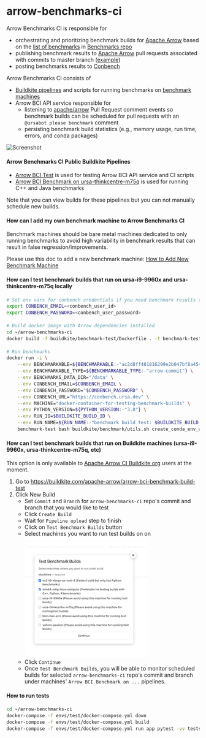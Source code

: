 # arrow-benchmarks-ci

Arrow Benchmarks CI is responsible for
- orchestrating and prioritizing benchmark builds for [Apache Arrow](https://github.com/apache/arrow) based on
the [list of benchmarks](https://github.com/voltrondata-labs/benchmarks/blob/main/benchmarks.json) in [Benchmarks repo](https://github.com/voltrondata-labs/benchmarks)
- publishing benchmark results to [Apache Arrow](https://github.com/apache/arrow) pull requests associated with commits to master branch ([example](https://github.com/apache/arrow/pull/11843#issuecomment-986912639))
- posting benchmarks results to [Conbench](https://conbench.ursa.dev/)

Arrow Benchmarks CI consists of
- [Buildkite pipelines](https://buildkite.com/apache-arrow) and scripts for running benchmarks on [benchmark machines](https://github.com/voltrondata-labs/arrow-benchmarks-ci/blob/main/config.py#L47)
- Arrow BCI API service responsible for
    - listening to [apache/arrow](https://github.com/apache/arrow) Pull Request comment events
    so benchmark builds can be scheduled for pull requests with an `@ursabot please benchmark` comment
    - persisting benchmark build statistics (e.g., memory usage, run time, errors, and conda packages)

![Screenshot](arrow_bci_diagram.png)

#### Arrow Benchmarks CI Public Buildkite Pipelines
- [Arrow BCI Test](https://buildkite.com/apache-arrow/arrow-bci-test) is used for testing Arrow BCI API service and CI scripts
- [Arrow BCI Benchmark on ursa-thinkcentre-m75q](https://buildkite.com/apache-arrow/arrow-bci-benchmark-on-ursa-thinkcentre-m75q) is used for running C++ and Java benchmarks

Note that you can view builds for these pipelines but you can not manually schedule new builds.

#### How can I add my own benchmark machine to Arrow Benchmarks CI

Benchmark machines should be bare metal machines dedicated to only running benchmarks to
avoid high variability in benchmark results that can result in false regression/improvements.

Please use this doc to add a new benchmark machine: [How to Add New Benchmark Machine](docs/how-to-add-new-benchmark-machine.md)

#### How can I test benchmark builds that run on ursa-i9-9960x and ursa-thinkcentre-m75q locally
```bash
# Set env vars for conbench credentials if you need benchmark results to be posted to Conbench during testing
export CONBENCH_EMAIL=<conbench_user_id>
export CONBENCH_PASSWORD=<conbench_user_password>

# Build docker image with Arrow dependencies installed
cd ~/arrow-benchmarks-ci
docker build -f buildkite/benchmark-test/Dockerfile . -t benchmark-test

# Run benchmarks
docker run -i \
    --env BENCHMARKABLE=${BENCHMARKABLE:-"ac2d8ff481816299e2b047bf8a4546baccc3d050"} \
    --env BENCHMARKABLE_TYPE=${BENCHMARKABLE_TYPE:-"arrow-commit"} \
    --env BENCHMARKS_DATA_DIR="/data" \
    --env CONBENCH_EMAIL=$CONBENCH_EMAIL \
    --env CONBENCH_PASSWORD="$CONBENCH_PASSWORD" \
    --env CONBENCH_URL="https://conbench.ursa.dev" \
    --env MACHINE="docker-container-for-testing-benchmark-builds" \
    --env PYTHON_VERSION=${PYTHON_VERSION:-"3.8"} \
    --env RUN_ID=$BUILDKITE_BUILD_ID \
    --env RUN_NAME=${RUN_NAME:-"benchmark build test: $BUILDKITE_BUILD_ID"} \
    benchmark-test bash buildkite/benchmark/utils.sh create_conda_env_and_run_benchmarks
```

#### How can I test benchmark builds that run on Buildkite machines (ursa-i9-9960x, ursa-thinkcentre-m75q, etc)
This option is only available to [Apache Arrow CI Buildkite org](https://buildkite.com/apache-arrow/) users at the moment.

1. Go to https://buildkite.com/apache-arrow/arrow-bci-benchmark-build-test
2. Click New Build
    - Set `Commit` and `Branch` for `arrow-benchmarks-ci` repo's commit and branch that you would like to test
    - Click `Create Build`
    - Wait for `Pipeline upload` step to finish
    - Click on `Test Benchmark Builds` button
    - Select machines you want to run test builds on on
    ![Screenshot](test-benchmark-builds-popup.png)
    - Click `Continue`
    - Once `Test Benchmark Builds`, you will be able to monitor scheduled builds for selected
    `arrow-benchmarks-ci` repo's commit and branch
    under machines' `Arrow BCI Benchmark on ...` pipelines.

#### How to run tests
```bash
cd ~/arrow-benchmarks-ci
docker-compose -f envs/test/docker-compose.yml down
docker-compose -f envs/test/docker-compose.yml build
docker-compose -f envs/test/docker-compose.yml run app pytest -vv tests/
```

